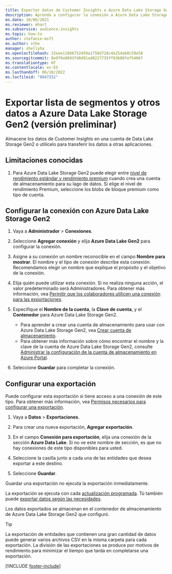 ```yaml
---
title: Exportar datos de Customer Insights a Azure Data Lake Storage Gen2
description: Aprenda a configurar la conexión a Azure Data Lake Storage Gen2.
ms.date: 10/06/2021
ms.reviewer: mhart
ms.subservice: audience-insights
ms.topic: how-to
author: stefanie-msft
ms.author: sthe
manager: shellyha
ms.openlocfilehash: 22eee11666752459a1750d728c4e254ab0c59e58
ms.sourcegitcommit: 8e9f0a9693fd8d91ad0227735ff03688fef5406f
ms.translationtype: HT
ms.contentlocale: es-ES
ms.lasthandoff: 06/10/2022
ms.locfileid: "8947251"
---
```

# <a name="export-segment-list-and-other-data-to-azure-data-lake-storage-gen2-preview"></a>Exportar lista de segmentos y otros datos a Azure Data Lake Storage Gen2 (versión preliminar)

Almacene los datos de Customer Insights en una cuenta de Data Lake Storage Gen2 o utilícelo para transferir los datos a otras aplicaciones.

## <a name="known-limitations"></a>Limitaciones conocidas

1. Para Azure Data Lake Storage Gen2 puede elegir entre [nivel de rendimiento estándar y rendimiento premium](/azure/storage/blobs/create-data-lake-storage-account) cuando crea una cuenta de almacenamiento para su lago de datos. Si elige el nivel de rendimiento Premium, seleccione los blobs de bloque premium como tipo de cuenta.

## <a name="set-up-the-connection-to-azure-data-lake-storage-gen2"></a>Configurar la conexión con Azure Data Lake Storage Gen2

1. Vaya a **Administrador** > **Conexiones**.

1. Seleccione **Agregar conexión** y elija **Azure Data Lake Gen2** para configurar la conexión.

1. Asigne a su conexión un nombre reconocible en el campo **Nombre para mostrar**. El nombre y el tipo de conexión describe esta conexión. Recomendamos elegir un nombre que explique el propósito y el objetivo de la conexión.

1. Elija quién puede utilizar esta conexión. Si no realiza ninguna acción, el valor predeterminado será Administradores. Para obtener más información, vea [Permitir que los colaboradores utilicen una conexión para las exportaciones](connections.md#allow-contributors-to-use-a-connection-for-exports).

1. Especifique el **Nombre de la cuenta**, la **Clave de cuenta**, y el **Contenedor** para Azure Data Lake Storage Gen2.
    - Para aprender a crear una cuenta de almacenamiento para usar con Azure Data Lake Storage Gen2, vea [Crear cuenta de almacenamiento](/azure/storage/blobs/create-data-lake-storage-account). 
    - Para obtener más información sobre cómo encontrar el nombre y la clave de la cuenta de Azure Data Lake Storage Gen2, consulte [Administrar la configuración de la cuenta de almacenamiento en Azure Portal](/azure/storage/common/storage-account-manage).

1. Seleccione **Guardar** para completar la conexión.

## <a name="configure-an-export"></a>Configurar una exportación

Puede configurar esta exportación si tiene acceso a una conexión de este tipo. Para obtener más información, vea [Permisos necesarios para configurar una exportación](export-destinations.md#set-up-a-new-export).

1. Vaya a **Datos** > **Exportaciones**.

1. Para crear una nueva exportación, **Agregar exportación**.

1. En el campo **Conexión para exportación**, elija una conexión de la sección **Azure Data Lake**. Si no ve este nombre de sección, es que no hay conexiones de este tipo disponibles para usted.

1. Seleccione la casilla junto a cada una de las entidades que desea exportar a este destino.

1. Seleccione **Guardar**.

Guardar una exportación no ejecuta la exportación inmediatamente.

La exportación se ejecuta con cada [actualización programada](system.md#schedule-tab).
Tú también puede [exportar datos según las necesidades](export-destinations.md#run-exports-on-demand).

Los datos exportados se almacenan en el contenedor de almacenamiento de Azure Data Lake Storage Gen2 que configuró.

> [!TIP]
> La exportación de entidades que contienen una gran cantidad de datos puede generar varios archivos CSV en la misma carpeta para cada exportación. La división de las exportaciones se produce por motivos de rendimiento para minimizar el tiempo que tarda en completarse una exportación.

[!INCLUDE [footer-include](includes/footer-banner.md)]
